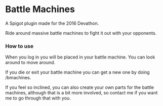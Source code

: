 # Battle Machines

A Spigot plugin made for the 2016 Devathon.

Ride around massive battle machines to fight it out with your opponents.

### How to use
When you log in you will be placed in your battle machine. You can look around to move around.

If you die or exit your battle machine you can get a new one by doing /bmachines.

If you feel so inclined, you can also create your own parts for the battle machines, although that is a bit more involved, so contact me if you want me to go through that with you.